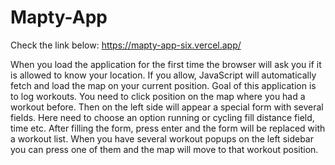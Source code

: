 # Mapty-App

Check the link below:
https://mapty-app-six.vercel.app/

When you load the application for the first time the browser will ask you if it is allowed to know your location. If you allow, JavaScript will automatically fetch and load the map on your current position. Goal of this application is to log workouts. You need to click position on the map where you had a workout before. Then on the left side will appear a special form with several fields. Here need to choose an option running or cycling fill distance field, time etc. After filling the form, press enter and the form will be replaced with a workout list. When you have several workout popups on the left sidebar you can press one of them and the map will move to that workout position. 
